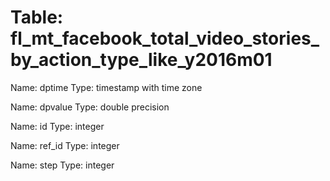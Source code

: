 Table: fl_mt_facebook_total_video_stories_by_action_type_like_y2016m01
======================================================================

Name: dptime
Type: timestamp with time zone

Name: dpvalue
Type: double precision

Name: id
Type: integer

Name: ref_id
Type: integer

Name: step
Type: integer

